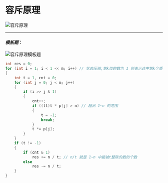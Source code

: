 # 容斥原理

![容斥原理](https://user-images.githubusercontent.com/95573252/206827927-69fa2a15-7466-4460-8e8a-0818aa6db91c.png)

------

#### ***模板题***：

![容斥原理模板题](https://user-images.githubusercontent.com/95573252/206827917-73e0dd9e-98be-4da2-8aec-5771e060be6f.png)

```c++
int res = 0;
for (int i = 1; i < 1 << m; i++) // 状态压缩,第k位的数为 1 则表示选中第k个质数
{
    int t = 1, cnt = 0;
    for (int j = 0; j < m; j++)
    {
        if (i >> j & 1)
        {
            cnt++;
            if ((ll)t * p[j] > n) // 超出 1~n 的范围
            {
                t = -1;
                break;
            }
            t *= p[j];
        }
    }
    if (t != -1)
    {
        if (cnt & 1)
            res += n / t; // n/t 就是 1~n 中能被t整除的数的个数
        else
            res -= n / t;
    }
}
```

